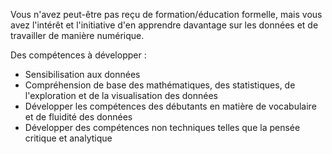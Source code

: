 Vous n'avez peut-être pas reçu de formation/éducation formelle, mais vous avez l'intérêt et l'initiative d'en apprendre davantage sur les données et de travailler de manière numérique. 

Des compétences à développer :
* Sensibilisation aux données
* Compréhension de base des mathématiques, des statistiques, de l'exploration et de la visualisation des données
* Développer les compétences des débutants en matière de vocabulaire et de fluidité des données
* Développer des compétences non techniques telles que la pensée critique et analytique